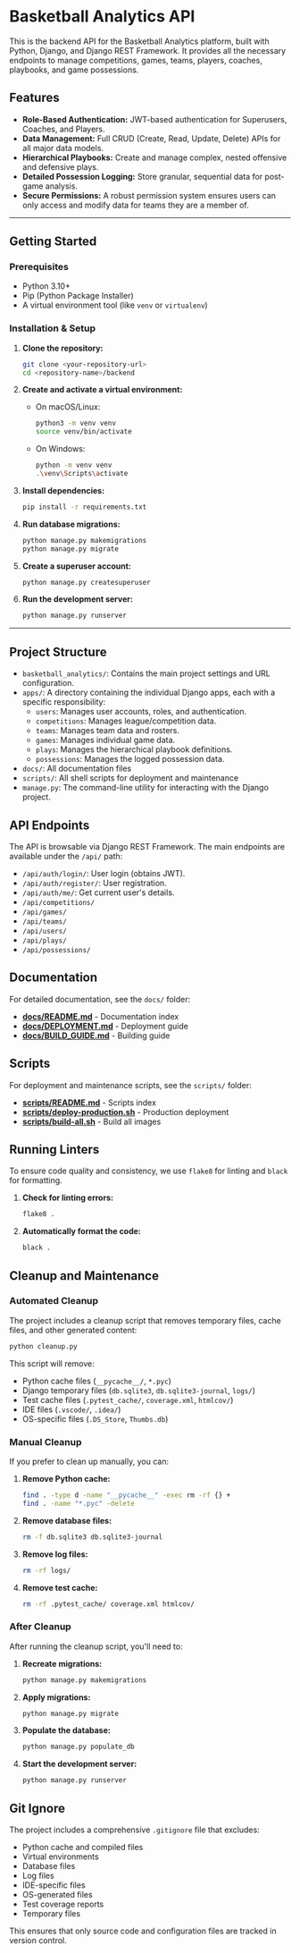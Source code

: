 # Basketball Analytics API

This is the backend API for the Basketball Analytics platform, built with Python, Django, and Django REST Framework. It provides all the necessary endpoints to manage competitions, games, teams, players, coaches, playbooks, and game possessions.

## Features

- **Role-Based Authentication:** JWT-based authentication for Superusers, Coaches, and Players.
- **Data Management:** Full CRUD (Create, Read, Update, Delete) APIs for all major data models.
- **Hierarchical Playbooks:** Create and manage complex, nested offensive and defensive plays.
- **Detailed Possession Logging:** Store granular, sequential data for post-game analysis.
- **Secure Permissions:** A robust permission system ensures users can only access and modify data for teams they are a member of.

---

## Getting Started

### Prerequisites

- Python 3.10+
- Pip (Python Package Installer)
- A virtual environment tool (like `venv` or `virtualenv`)

### Installation & Setup

1.  **Clone the repository:**
    ```bash
    git clone <your-repository-url>
    cd <repository-name>/backend
    ```

2.  **Create and activate a virtual environment:**
    - On macOS/Linux:
      ```bash
      python3 -m venv venv
      source venv/bin/activate
      ```
    - On Windows:
      ```bash
      python -m venv venv
      .\venv\Scripts\activate
      ```

3.  **Install dependencies:**
    ```bash
    pip install -r requirements.txt
    ```

4.  **Run database migrations:**
    ```bash
    python manage.py makemigrations
    python manage.py migrate
    ```

5.  **Create a superuser account:**
    ```bash
    python manage.py createsuperuser
    ```

6.  **Run the development server:**
    ```bash
    python manage.py runserver
    ```

---

## Project Structure

-   `basketball_analytics/`: Contains the main project settings and URL configuration.
-   `apps/`: A directory containing the individual Django apps, each with a specific responsibility:
    -   `users`: Manages user accounts, roles, and authentication.
    -   `competitions`: Manages league/competition data.
    -   `teams`: Manages team data and rosters.
    -   `games`: Manages individual game data.
    -   `plays`: Manages the hierarchical playbook definitions.
    -   `possessions`: Manages the logged possession data.
-   `docs/`: All documentation files
-   `scripts/`: All shell scripts for deployment and maintenance
-   `manage.py`: The command-line utility for interacting with the Django project.

## API Endpoints

The API is browsable via Django REST Framework. The main endpoints are available under the `/api/` path:

-   `/api/auth/login/`: User login (obtains JWT).
-   `/api/auth/register/`: User registration.
-   `/api/auth/me/`: Get current user's details.
-   `/api/competitions/`
-   `/api/games/`
-   `/api/teams/`
-   `/api/users/`
-   `/api/plays/`
-   `/api/possessions/`

## Documentation

For detailed documentation, see the `docs/` folder:
- **[docs/README.md](docs/README.md)** - Documentation index
- **[docs/DEPLOYMENT.md](docs/DEPLOYMENT.md)** - Deployment guide
- **[docs/BUILD_GUIDE.md](docs/BUILD_GUIDE.md)** - Building guide

## Scripts

For deployment and maintenance scripts, see the `scripts/` folder:
- **[scripts/README.md](scripts/README.md)** - Scripts index
- **[scripts/deploy-production.sh](scripts/deploy-production.sh)** - Production deployment
- **[scripts/build-all.sh](scripts/build-all.sh)** - Build all images

## Running Linters

To ensure code quality and consistency, we use `flake8` for linting and `black` for formatting.

1.  **Check for linting errors:**
    ```bash
    flake8 .
    ```

2.  **Automatically format the code:**
    ```bash
    black .
    ```

## Cleanup and Maintenance

### Automated Cleanup

The project includes a cleanup script that removes temporary files, cache files, and other generated content:

```bash
python cleanup.py
```

This script will remove:
- Python cache files (`__pycache__/`, `*.pyc`)
- Django temporary files (`db.sqlite3`, `db.sqlite3-journal`, `logs/`)
- Test cache files (`.pytest_cache/`, `coverage.xml`, `htmlcov/`)
- IDE files (`.vscode/`, `.idea/`)
- OS-specific files (`.DS_Store`, `Thumbs.db`)

### Manual Cleanup

If you prefer to clean up manually, you can:

1. **Remove Python cache:**
   ```bash
   find . -type d -name "__pycache__" -exec rm -rf {} +
   find . -name "*.pyc" -delete
   ```

2. **Remove database files:**
   ```bash
   rm -f db.sqlite3 db.sqlite3-journal
   ```

3. **Remove log files:**
   ```bash
   rm -rf logs/
   ```

4. **Remove test cache:**
   ```bash
   rm -rf .pytest_cache/ coverage.xml htmlcov/
   ```

### After Cleanup

After running the cleanup script, you'll need to:

1. **Recreate migrations:**
   ```bash
   python manage.py makemigrations
   ```

2. **Apply migrations:**
   ```bash
   python manage.py migrate
   ```

3. **Populate the database:**
   ```bash
   python manage.py populate_db
   ```

4. **Start the development server:**
   ```bash
   python manage.py runserver
   ```

## Git Ignore

The project includes a comprehensive `.gitignore` file that excludes:
- Python cache and compiled files
- Virtual environments
- Database files
- Log files
- IDE-specific files
- OS-generated files
- Test coverage reports
- Temporary files

This ensures that only source code and configuration files are tracked in version control.
